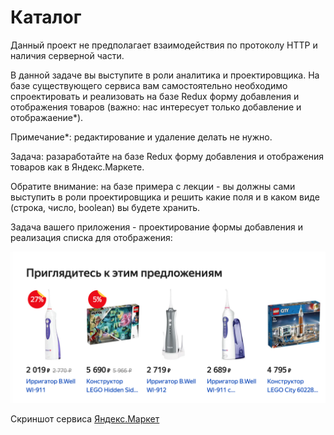 Каталог
===

Данный проект не предполагает взаимодействия по протоколу HTTP и наличия серверной части.

В данной задаче вы выступите в роли аналитика и проектировщика. На базе существующего сервиса вам самостоятельно необходимо спроектировать и реализовать на базе Redux форму добавления и отображения товаров (важно: нас интересует только добавление и отображаение*).

Примечание*: редактирование и удаление делать не нужно.

Задача: разаработайте на базе Redux форму добавления и отображения товаров как в Яндекс.Маркете.

Обратите внимание: на базе примера с лекции - вы должны сами выступить в роли проектировщика и решить какие поля и в каком виде (строка, число, boolean) вы будете хранить.

Задача вашего приложения - проектирование формы добавления и реализация списка для отображения:

![](assets/result.png)

Скриншот сервиса [Яндекс.Маркет](https://market.yandex.ru/)
